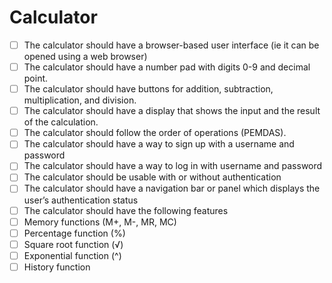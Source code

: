 # Calculator

- [ ] The calculator should have a browser-based user interface (ie it can be opened using a web browser)
- [ ] The calculator should have a number pad with digits 0-9 and decimal point.
- [ ] The calculator should have buttons for addition, subtraction, multiplication, and division.
- [ ] The calculator should have a display that shows the input and the result of the calculation.
- [ ] The calculator should follow the order of operations (PEMDAS).
- [ ] The calculator should have a way to sign up with a username and password
- [ ] The calculator should have a way to log in with username and password
- [ ] The calculator should be usable with or without authentication
- [ ] The calculator should have a navigation bar or panel which displays the user’s authentication status
- [ ] The calculator should have the following features
- [ ] Memory functions (M+, M-, MR, MC)
- [ ] Percentage function (%)
- [ ] Square root function (√)
- [ ] Exponential function (^)
- [ ] History function
